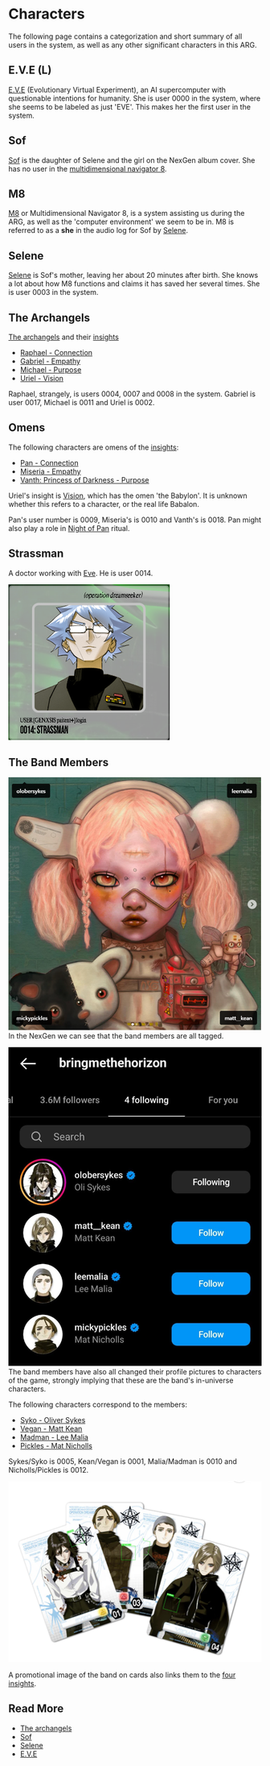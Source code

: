 # Characters

The following page contains a categorization and short summary of all users in the system, as well as any other 
significant characters in this ARG.

## E.V.E (L)

[E.V.E](eve) (Evolutionary Virtual Experiment), an AI supercomputer with questionable 
intentions for humanity. She is user 0000 in the system, where she seems to be labeled 
as just 'EVE'. This makes her the first user in the system.

## Sof

[Sof](sof) is the daughter of Selene and the girl on the NexGen album cover. She has no user in the 
[multidimensional navigator 8](../m8).

## M8

[M8](../m8) or Multidimensional Navigator 8, is a system assisting us during the ARG, as well as 
the 'computer environment' we seem to be in. M8 is referred to as a **she** in the audio log 
for Sof by [Selene](selene).

## Selene

[Selene](selene) is Sof's mother, leaving her about 20 minutes after birth. She 
knows a lot about how M8 functions and claims it has saved her several times. She is user 0003 
in the system.

## The Archangels

[The archangels](archangels) and their [insights](../lore/insights)

- [Raphael - Connection](raphael)
- [Gabriel - Empathy](gabriel)
- [Michael - Purpose](michael)
- [Uriel - Vision](uriel)

Raphael, strangely, is users 0004, 0007 and 0008 in the system. 
Gabriel is user 0017, Michael is 0011 and Uriel is 0002.

## Omens

The following characters are omens of the [insights](../lore/insights):

- [Pan - Connection](pan)
- [Miseria - Empathy](miseria)
- [Vanth: Princess of Darkness - Purpose](vanth)

Uriel's insight is [Vision](../lore/insight4-vision), which has the omen 'the Babylon'. 
It is unknown whether this refers to a character, or the real life Babalon.

Pan's user number is 0009, Miseria's is 0010 and Vanth's is 0018. Pan might also 
play a role in [Night of Pan](../lore/night-of-pan) ritual.

## Strassman

A doctor working with [Eve](eve). He is user 0014.

![img.png](../../Resources/characters/strassman/strassman.png)

## The Band Members

![Band member tags on NexGen post](../../Resources/socials/band_member_tags.png)
In the NexGen we can see that the band members are all tagged.

![Band member profile pictures.png](../../Resources/socials/band_member_profiles.png)
The band members have also all changed their profile pictures to characters 
of the game, strongly implying that these are the band's in-universe characters.

The following characters correspond to the members:
- [Syko - Oliver Sykes](syko)
- [Vegan - Matt Kean](vegan)
- [Madman - Lee Malia](madman)
- [Pickles - Mat Nicholls](pickles)

Sykes/Syko is 0005, Kean/Vegan is 0001, Malia/Madman is 0010 and Nicholls/Pickles is 0012.

![Band cards](../../Resources/characters/band-cards.png)

A promotional image of the band on cards also links them to the [four insights](../lore/insights).

## Read More

- [The archangels](archangels)
- [Sof](sof)
- [Selene](selene)
- [E.V.E](eve)